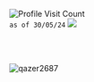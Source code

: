 ![Profile Visit Count](https://komarev.com/ghpvc/?username=qazer2687&style=flat&color=313131&label=views)<br>
`as of 30/05/24`
![](https://hit.yhype.me/github/profile?user_id=114782572) <!-- https://yhype.me/github/profile-views --> 

<br><br>

<p><img align="left" src="https://qazer2687.vercel.app/api/top-langs?username=qazer2687&show_icons=true&theme=dark&locale=en&layout=compact&langs_count=8" alt="qazer2687" /></p>
